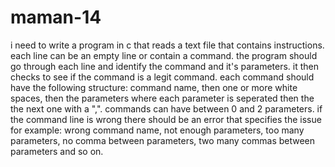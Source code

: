 # maman-14

i need to write a program in c that reads a text file that contains instructions. each line can be an empty line or contain a command. the program should go through each line and identify the command and it's parameters. it then checks to see if the command is a legit command.
each command should have the following structure: 
command name, then one or more white spaces, then the parameters where each parameter is seperated then the the next one with a ",".
commands can have between 0 and 2 parameters.
if the command line is wrong there should be an error that specifies the issue for example:
wrong command name, not enough parameters, too many parameters, no comma between parameters, two many commas between parameters and so on.
